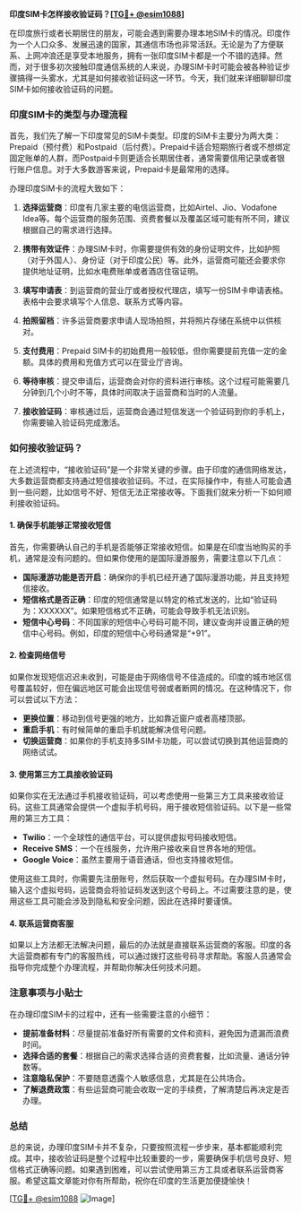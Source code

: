 **印度SIM卡怎样接收验证码？[[TG💪+ @esim1088](https://t.me/s/esim1088)]**

在印度旅行或者长期居住的朋友，可能会遇到需要办理本地SIM卡的情况。印度作为一个人口众多、发展迅速的国家，其通信市场也非常活跃。无论是为了方便联系、上网冲浪还是享受本地服务，拥有一张印度SIM卡都是一个不错的选择。然而，对于很多初次接触印度通信系统的人来说，办理SIM卡时可能会被各种验证步骤搞得一头雾水，尤其是如何接收验证码这一环节。今天，我们就来详细聊聊印度SIM卡如何接收验证码的问题。

### 印度SIM卡的类型与办理流程

首先，我们先了解一下印度常见的SIM卡类型。印度的SIM卡主要分为两大类：Prepaid（预付费）和Postpaid（后付费）。Prepaid卡适合短期旅行者或不想绑定固定账单的人群，而Postpaid卡则更适合长期居住者，通常需要信用记录或者银行账户信息。对于大多数游客来说，Prepaid卡是最常用的选择。

办理印度SIM卡的流程大致如下：

1. **选择运营商**：印度有几家主要的电信运营商，比如Airtel、Jio、Vodafone Idea等。每个运营商的服务范围、资费套餐以及覆盖区域可能有所不同，建议根据自己的需求进行选择。
   
2. **携带有效证件**：办理SIM卡时，你需要提供有效的身份证明文件，比如护照（对于外国人）、身份证（对于印度公民）等。此外，运营商可能还会要求你提供地址证明，比如水电费账单或者酒店住宿证明。

3. **填写申请表**：到运营商的营业厅或者授权代理店，填写一份SIM卡申请表格。表格中会要求填写个人信息、联系方式等内容。

4. **拍照留档**：许多运营商要求申请人现场拍照，并将照片存储在系统中以供核对。

5. **支付费用**：Prepaid SIM卡的初始费用一般较低，但你需要提前充值一定的金额。具体的费用和充值方式可以在营业厅咨询。

6. **等待审核**：提交申请后，运营商会对你的资料进行审核。这个过程可能需要几分钟到几个小时不等，具体时间取决于运营商和当时的人流量。

7. **接收验证码**：审核通过后，运营商会通过短信发送一个验证码到你的手机上，你需要输入验证码完成激活。

### 如何接收验证码？

在上述流程中，“接收验证码”是一个非常关键的步骤。由于印度的通信网络发达，大多数运营商都支持通过短信接收验证码。不过，在实际操作中，有些人可能会遇到一些问题，比如信号不好、短信无法正常接收等。下面我们就来分析一下如何顺利接收验证码。

#### 1. 确保手机能够正常接收短信

首先，你需要确认自己的手机是否能够正常接收短信。如果是在印度当地购买的手机，通常是没有问题的。但如果你使用的是国际漫游服务，需要注意以下几点：

- **国际漫游功能是否开启**：确保你的手机已经开通了国际漫游功能，并且支持短信接收。
- **短信格式是否正确**：印度的短信通常是以特定的格式发送的，比如“验证码为：XXXXXX”。如果短信格式不正确，可能会导致手机无法识别。
- **短信中心号码**：不同国家的短信中心号码可能不同，建议查询并设置正确的短信中心号码。例如，印度的短信中心号码通常是“+91”。

#### 2. 检查网络信号

如果你发现短信迟迟未收到，可能是由于网络信号不佳造成的。印度的城市地区信号覆盖较好，但在偏远地区可能会出现信号弱或者断网的情况。在这种情况下，你可以尝试以下方法：

- **更换位置**：移动到信号更强的地方，比如靠近窗户或者高楼顶部。
- **重启手机**：有时候简单的重启手机就能解决信号问题。
- **切换运营商**：如果你的手机支持多SIM卡功能，可以尝试切换到其他运营商的网络试试。

#### 3. 使用第三方工具接收验证码

如果你实在无法通过手机接收验证码，可以考虑使用一些第三方工具来接收验证码。这些工具通常会提供一个虚拟手机号码，用于接收短信验证码。以下是一些常用的第三方工具：

- **Twilio**：一个全球性的通信平台，可以提供虚拟号码接收短信。
- **Receive SMS**：一个在线服务，允许用户接收来自世界各地的短信。
- **Google Voice**：虽然主要用于语音通话，但也支持接收短信。

使用这些工具时，你需要先注册账号，然后获取一个虚拟号码。在办理SIM卡时，输入这个虚拟号码，运营商会将验证码发送到这个号码上。不过需要注意的是，使用这些工具可能会涉及到隐私和安全问题，因此在选择时要谨慎。

#### 4. 联系运营商客服

如果以上方法都无法解决问题，最后的办法就是直接联系运营商的客服。印度的各大运营商都有专门的客服热线，可以通过拨打这些号码寻求帮助。客服人员通常会指导你完成整个办理流程，并帮助你解决任何技术问题。

### 注意事项与小贴士

在办理印度SIM卡的过程中，还有一些需要注意的小细节：

- **提前准备材料**：尽量提前准备好所有需要的文件和资料，避免因为遗漏而浪费时间。
- **选择合适的套餐**：根据自己的需求选择合适的资费套餐，比如流量、通话分钟数等。
- **注意隐私保护**：不要随意透露个人敏感信息，尤其是在公共场合。
- **了解退费政策**：有些运营商可能会收取一定的手续费，了解清楚后再决定是否办理。

### 总结

总的来说，办理印度SIM卡并不复杂，只要按照流程一步步来，基本都能顺利完成。其中，接收验证码是整个过程中比较重要的一步，需要确保手机信号良好、短信格式正确等问题。如果遇到困难，可以尝试使用第三方工具或者联系运营商客服。希望这篇文章能对你有所帮助，祝你在印度的生活更加便捷愉快！

[[TG💪+ @esim1088](https://t.me/s/esim1088) ![Image](https://i.postimg.cc/4NQfJmqS/Snipaste-2025-05-13-00-14-12.png)]